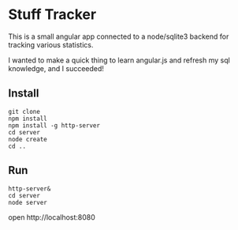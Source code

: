 Stuff Tracker
============

This is a small angular app connected to a node/sqlite3 backend for tracking various statistics.

I wanted to make a quick thing to learn angular.js and refresh my sql knowledge, and I succeeded!

Install
------
```
git clone
npm install
npm install -g http-server
cd server
node create
cd ..
```

Run
---
```
http-server&
cd server
node server
```

open http://localhost:8080
